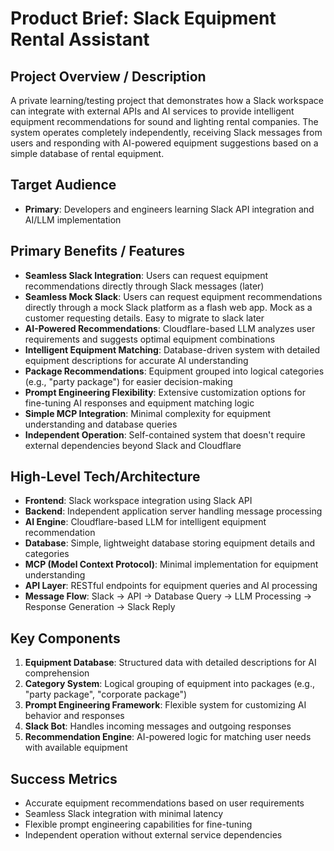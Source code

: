 # Product Brief: Slack Equipment Rental Assistant

## Project Overview / Description
A private learning/testing project that demonstrates how a Slack workspace can integrate with external APIs and AI services to provide intelligent equipment recommendations for sound and lighting rental companies. The system operates completely independently, receiving Slack messages from users and responding with AI-powered equipment suggestions based on a simple database of rental equipment.

## Target Audience
- **Primary**: Developers and engineers learning Slack API integration and AI/LLM implementation

## Primary Benefits / Features
- **Seamless Slack Integration**: Users can request equipment recommendations directly through Slack messages (later)
- **Seamless Mock Slack**: Users can request equipment recommendations directly through a mock Slack platform as a flash web app. Mock as a customer requesting details. Easy to migrate to slack later
- **AI-Powered Recommendations**: Cloudflare-based LLM analyzes user requirements and suggests optimal equipment combinations
- **Intelligent Equipment Matching**: Database-driven system with detailed equipment descriptions for accurate AI understanding
- **Package Recommendations**: Equipment grouped into logical categories (e.g., "party package") for easier decision-making
- **Prompt Engineering Flexibility**: Extensive customization options for fine-tuning AI responses and equipment matching logic
- **Simple MCP Integration**: Minimal complexity for equipment understanding and database queries
- **Independent Operation**: Self-contained system that doesn't require external dependencies beyond Slack and Cloudflare

## High-Level Tech/Architecture
- **Frontend**: Slack workspace integration using Slack API
- **Backend**: Independent application server handling message processing
- **AI Engine**: Cloudflare-based LLM for intelligent equipment recommendation
- **Database**: Simple, lightweight database storing equipment details and categories
- **MCP (Model Context Protocol)**: Minimal implementation for equipment understanding
- **API Layer**: RESTful endpoints for equipment queries and AI processing
- **Message Flow**: Slack → API → Database Query → LLM Processing → Response Generation → Slack Reply

## Key Components
1. **Equipment Database**: Structured data with detailed descriptions for AI comprehension
2. **Category System**: Logical grouping of equipment into packages (e.g., "party package", "corporate package")
3. **Prompt Engineering Framework**: Flexible system for customizing AI behavior and responses
4. **Slack Bot**: Handles incoming messages and outgoing responses
5. **Recommendation Engine**: AI-powered logic for matching user needs with available equipment

## Success Metrics
- Accurate equipment recommendations based on user requirements
- Seamless Slack integration with minimal latency
- Flexible prompt engineering capabilities for fine-tuning
- Independent operation without external service dependencies
